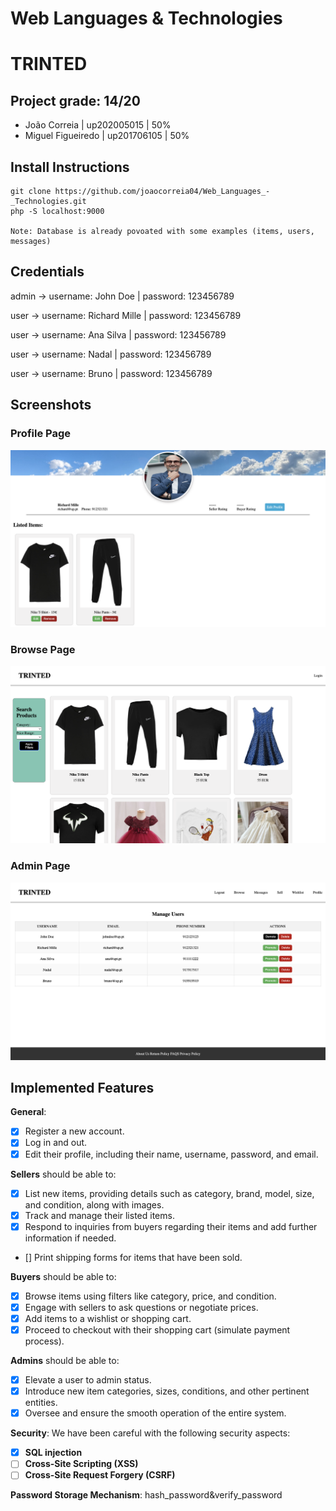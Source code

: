 # Web Languages & Technologies

# TRINTED

## Project grade: 14/20

- João Correia | up202005015 | 50%
- Miguel Figueiredo | up201706105 | 50%

## Install Instructions

    git clone https://github.com/joaocorreia04/Web_Languages_-_Technologies.git
    php -S localhost:9000

    Note: Database is already povoated with some examples (items, users, messages)


## Credentials

admin -> username: John Doe | password: 123456789 

user -> username: Richard Mille | password: 123456789

user -> username: Ana Silva | password: 123456789

user -> username: Nadal | password: 123456789

user -> username: Bruno | password: 123456789



## Screenshots

### Profile Page

![Alt text](prints/profile.png)

### Browse Page
![Alt text](prints/browse.png)

### Admin Page
![Alt text](prints/admin.png)


## Implemented Features

**General**:

- [X] Register a new account.
- [X] Log in and out.
- [X] Edit their profile, including their name, username, password, and email.

**Sellers**  should be able to:

- [X] List new items, providing details such as category, brand, model, size, and condition, along with images.
- [X] Track and manage their listed items.
- [X] Respond to inquiries from buyers regarding their items and add further information if needed.
- [] Print shipping forms for items that have been sold.

**Buyers**  should be able to:

- [X] Browse items using filters like category, price, and condition.
- [X] Engage with sellers to ask questions or negotiate prices.
- [X] Add items to a wishlist or shopping cart.
- [X] Proceed to checkout with their shopping cart (simulate payment process).

**Admins**  should be able to:

- [X] Elevate a user to admin status.
- [X] Introduce new item categories, sizes, conditions, and other pertinent entities.
- [X] Oversee and ensure the smooth operation of the entire system.

**Security**:
We have been careful with the following security aspects:

- [X] **SQL injection**
- [ ] **Cross-Site Scripting (XSS)**
- [ ] **Cross-Site Request Forgery (CSRF)**

**Password Storage Mechanism**: hash_password&verify_password
